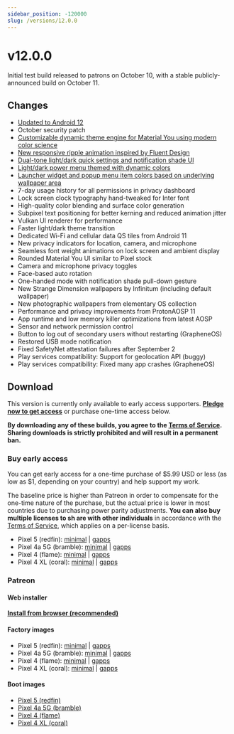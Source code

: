 ```yaml
---
sidebar_position: -120000
slug: /versions/12.0.0
---
```


# v12.0.0

Initial test build released to patrons on October 10, with a stable publicly-announced build on October 11.

## Changes

- [Updated to Android 12](https://android-developers.googleblog.com/2021/10/android-12-is-live-in-aosp.html)
- October security patch
- [Customizable dynamic theme engine for Material You using modern color science](https://twitter.com/kdrag0n/status/1445584174790832134)
- [New responsive ripple animation inspired by Fluent Design](https://twitter.com/kdrag0n/status/1445806323535269893)
- [Dual-tone light/dark quick settings and notification shade UI](https://twitter.com/kdrag0n/status/1445922541218922496)
- [Light/dark power menu themed with dynamic colors](https://twitter.com/kdrag0n/status/1445960685427433473)
- [Launcher widget and popup menu item colors based on underlying wallpaper area](https://twitter.com/kdrag0n/status/1445961943856992258)
- 7-day usage history for all permissions in privacy dashboard
- Lock screen clock typography hand-tweaked for Inter font
- High-quality color blending and surface color generation
- Subpixel text positioning for better kerning and reduced animation jitter
- Vulkan UI renderer for performance
- Faster light/dark theme transition
- Dedicated Wi-Fi and cellular data QS tiles from Android 11
- New privacy indicators for location, camera, and microphone
- Seamless font weight animations on lock screen and ambient display
- Rounded Material You UI similar to Pixel stock
- Camera and microphone privacy toggles
- Face-based auto rotation
- One-handed mode with notification shade pull-down gesture
- New Strange Dimension wallpapers by Infinitum (including default wallpaper)
- New photographic wallpapers from elementary OS collection
- Performance and privacy improvements from ProtonAOSP 11
- App runtime and low memory killer optimizations from latest AOSP
- Sensor and network permission control
- Button to log out of secondary users without restarting (GrapheneOS)
- Restored USB mode notification
- Fixed SafetyNet attestation failures after September 2
- Play services compatibility: Support for geolocation API (buggy)
- Play services compatibility: Fixed many app crashes (GrapheneOS)

## Download

This version is currently only available to early access supporters. **[Pledge now to get access](https://patreon.com/kdrag0n)** or purchase one-time access below.

**By downloading any of these builds, you agree to the [Terms of Service](https://kdrag0n.dev/terms-of-service). Sharing downloads is strictly prohibited and will result in a permanent ban.**

### Buy early access

You can get early access for a one-time purchase of $5.99 USD or less (as low as $1, depending on your country) and help support my work.

The baseline price is higher than Patreon in order to compensate for the one-time nature of the purchase, but the actual price is lower in most countries due to purchasing power parity adjustments. **You can also buy multiple licenses to sh
are with other individuals** in accordance with the [Terms of Service](https://kdrag0n.dev/terms-of-service), which applies on a per-license basis.

- Pixel 5 (redfin): [minimal](https://patreon.kdrag0n.dev/buy/exclusive/proton-aosp_redfin-factory_12.0.0-test4.zip) | [gapps](https://patreon.kdrag0n.dev/buy/exclusive/proton-aosp_redfin-factory_12.0.0-test4-gapps.zip)
- Pixel 4a 5G (bramble): [minimal](https://patreon.kdrag0n.dev/buy/exclusive/proton-aosp_bramble-factory_12.0.0-test4.zip) | [gapps](https://patreon.kdrag0n.dev/buy/exclusive/proton-aosp_bramble-factory_12.0.0-test4-gapps.zip)
- Pixel 4 (flame): [minimal](https://patreon.kdrag0n.dev/buy/exclusive/proton-aosp_flame-factory_12.0.0-test4.zip) | [gapps](https://patreon.kdrag0n.dev/buy/exclusive/proton-aosp_flame-factory_12.0.0-test4-gapps.zip)
- Pixel 4 XL (coral): [minimal](https://patreon.kdrag0n.dev/buy/exclusive/proton-aosp_coral-factory_12.0.0-test4.zip) | [gapps](https://patreon.kdrag0n.dev/buy/exclusive/proton-aosp_coral-factory_12.0.0-test4-gapps.zip)

### Patreon

#### Web installer

**[Install from browser (recommended)](https://patreon.kdrag0n.dev/protonaosp-install/)**

#### Factory images

- Pixel 5 (redfin): [minimal](https://patreon.kdrag0n.dev/exclusive/proton-aosp_redfin-factory_12.0.0-test4.zip) | [gapps](https://patreon.kdrag0n.dev/exclusive/proton-aosp_redfin-factory_12.0.0-test4-gapps.zip)
- Pixel 4a 5G (bramble): [minimal](https://patreon.kdrag0n.dev/exclusive/proton-aosp_bramble-factory_12.0.0-test4.zip) | [gapps](https://patreon.kdrag0n.dev/exclusive/proton-aosp_bramble-factory_12.0.0-test4-gapps.zip)
- Pixel 4 (flame): [minimal](https://patreon.kdrag0n.dev/exclusive/proton-aosp_flame-factory_12.0.0-test4.zip) | [gapps](https://patreon.kdrag0n.dev/exclusive/proton-aosp_flame-factory_12.0.0-test4-gapps.zip)
- Pixel 4 XL (coral): [minimal](https://patreon.kdrag0n.dev/exclusive/proton-aosp_coral-factory_12.0.0-test4.zip) | [gapps](https://patreon.kdrag0n.dev/exclusive/proton-aosp_coral-factory_12.0.0-test4-gapps.zip)

#### Boot images

- [Pixel 5 (redfin)](https://patreon.kdrag0n.dev/protonaosp-boot/proton-aosp_redfin-factory_12.0.0-test2_boot.img)
- [Pixel 4a 5G (bramble)](https://patreon.kdrag0n.dev/protonaosp-boot/proton-aosp_bramble-factory_12.0.0-test2_boot.img)
- [Pixel 4 (flame)](https://patreon.kdrag0n.dev/protonaosp-boot/proton-aosp_flame-factory_12.0.0-test2_boot.img)
- [Pixel 4 XL (coral)](https://patreon.kdrag0n.dev/protonaosp-boot/proton-aosp_coral-factory_12.0.0-test2_boot.img)
